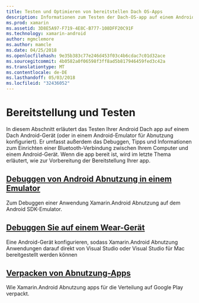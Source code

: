 ```yaml
---
title: Testen und Optimieren von bereitstellen Dach OS-Apps
description: Informationen zum Testen der Dach-OS-app auf einem Android-Gerät (oder -Emulator) und auf die Bereitstellung vorbereitet.
ms.prod: xamarin
ms.assetid: 3D8E5A97-F719-4E8C-B777-108DFF20C91F
ms.technology: xamarin-android
author: mgmclemore
ms.author: mamcle
ms.date: 04/25/2018
ms.openlocfilehash: 9e35b383c77e246d453f03c4b6cdac7c01d32ace
ms.sourcegitcommit: 4b0582a0f06598f3ff8ad5b817946459fed3c42a
ms.translationtype: MT
ms.contentlocale: de-DE
ms.lasthandoff: 05/03/2018
ms.locfileid: "32436052"
---
```

# <a name="deployment-and-testing"></a>Bereitstellung und Testen

In diesem Abschnitt erläutert das Testen Ihrer Android Dach app auf einem Dach Android-Gerät (oder in einem Android-Emulator für Abnutzung konfiguriert). Er umfasst außerdem das Debuggen, Tipps und Informationen zum Einrichten einer Bluetooth-Verbindung zwischen Ihrem Computer und einem Android-Gerät.
Wenn die app bereit ist, wird im letzte Thema erläutert, wie zur Vorbereitung der Bereitstellung Ihrer app.

## <a name="debug-android-wear-on-an-emulatorandroidweardeploy-testdebug-on-emulatormd"></a>[Debuggen von Android Abnutzung in einem Emulator](~/android/wear/deploy-test/debug-on-emulator.md)

Zum Debuggen einer Anwendung Xamarin.Android Abnutzung auf dem Android SDK-Emulator.

## <a name="debug-on-a-wear-deviceandroidweardeploy-testdebug-on-devicemd"></a>[Debuggen Sie auf einem Wear-Gerät](~/android/wear/deploy-test/debug-on-device.md)

Eine Android-Gerät konfigurieren, sodass Xamarin.Android Abnutzung Anwendungen darauf direkt von Visual Studio oder Visual Studio für Mac bereitgestellt werden können

##  <a name="packaging-wear-appsandroidweardeploy-testpackagingmd"></a>[Verpacken von Abnutzung-Apps](~/android/wear/deploy-test/packaging.md)

Wie Xamarin.Android Abnutzung apps für die Verteilung auf Google Play verpackt.

